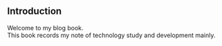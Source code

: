 ## Introduction

Welcome to my blog book.  
This book records my note of technology study and development mainly.  

